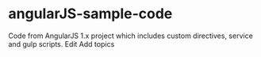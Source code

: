 # angularJS-sample-code
Code from AngularJS 1.x project which includes custom directives, service and gulp scripts. Edit Add topics
